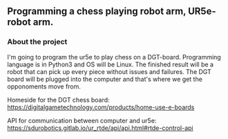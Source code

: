 
## Programming a chess playing robot arm, UR5e-robot arm.



### About the project
I'm going to program the ur5e to play chess on a DGT-board. Programming language is in Python3 and OS will be
Linux. The finished result will be a robot that can pick up every piece without issues and failures. 
The DGT board will be plugged into the computer and that's where we get the opponoments move from.

Homeside for the DGT chess board: https://digitalgametechnology.com/products/home-use-e-boards

API for communication between computer and ur5e: https://sdurobotics.gitlab.io/ur_rtde/api/api.html#rtde-control-api



